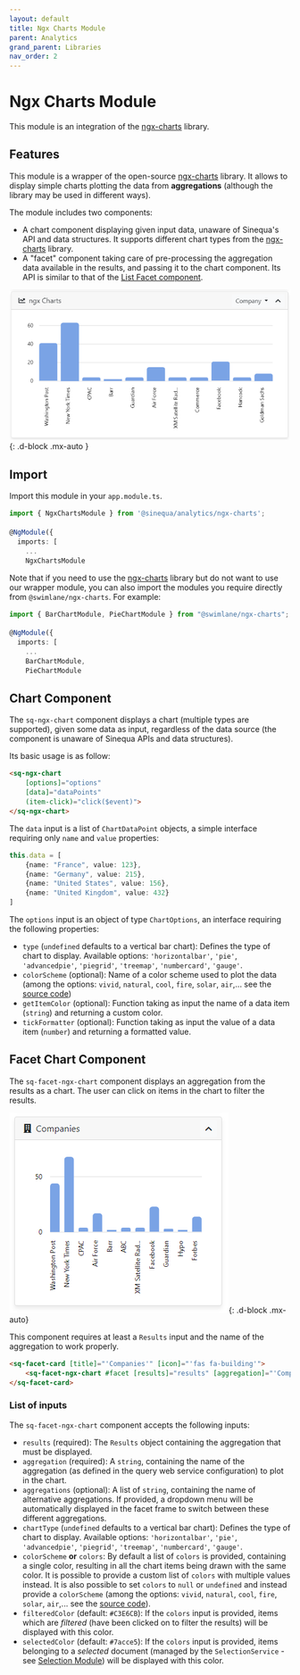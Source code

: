```yaml
---
layout: default
title: Ngx Charts Module
parent: Analytics
grand_parent: Libraries
nav_order: 2
---
```


# Ngx Charts Module

This module is an integration of the [ngx-charts](https://swimlane.github.io/ngx-charts/) library.

## Features

This module is a wrapper of the open-source [ngx-charts](https://swimlane.github.io/ngx-charts/) library. It allows to display simple charts plotting the data from **aggregations** (although the library may be used in different ways).

The module includes two components:

- A chart component displaying given input data, unaware of Sinequa's API and data structures. It supports different chart types from the [ngx-charts](https://swimlane.github.io/ngx-charts/) library.
- A "facet" component taking care of pre-processing the aggregation data available in the results, and passing it to the chart component. Its API is similar to that of the [List Facet component](//libraries/components/facet.html#list-facet).

![Chart](/assets/modules/ngx-charts/chart.png){: .d-block .mx-auto }

## Import

Import this module in your `app.module.ts`.

```ts
import { NgxChartsModule } from '@sinequa/analytics/ngx-charts';

@NgModule({
  imports: [
    ...
    NgxChartsModule
```

Note that if you need to use the [ngx-charts](https://swimlane.github.io/ngx-charts/) library but do not want to use our wrapper module, you can also import the modules you require directly from `@swimlane/ngx-charts`. For example:

```ts
import { BarChartModule, PieChartModule } from "@swimlane/ngx-charts";

@NgModule({
  imports: [
    ...
    BarChartModule,
    PieChartModule
```

## Chart Component

The `sq-ngx-chart` component displays a chart (multiple types are supported), given some data as input, regardless of the data source (the component is unaware of Sinequa APIs and data structures).

Its basic usage is as follow:

```html
<sq-ngx-chart
    [options]="options"
    [data]="dataPoints"
    (item-click)="click($event)">
</sq-ngx-chart>
```

The `data` input is a list of `ChartDataPoint` objects, a simple interface requiring only `name` and `value` properties:

```ts
this.data = [
    {name: "France", value: 123},
    {name: "Germany", value: 215},
    {name: "United States", value: 156},
    {name: "United Kingdom", value: 432}
]
```

The `options` input is an object of type `ChartOptions`, an interface requiring the following properties:

- `type` (`undefined` defaults to a vertical bar chart): Defines the type of chart to display. Available options: `'horizontalbar'`, `'pie'`, `'advancedpie'`, `'piegrid'`, `'treemap'`, `'numbercard'`, `'gauge'`.
- `colorScheme` (optional): Name of a color scheme used to plot the data (among the options: `vivid`, `natural`, `cool`, `fire`, `solar`, `air`,... see the [source code](https://github.com/swimlane/ngx-charts/blob/master/projects/swimlane/ngx-charts/src/lib/utils/color-sets.ts))
- `getItemColor` (optional): Function taking as input the name of a data item (`string`) and returning a custom color.
- `tickFormatter` (optional): Function taking as input the value of a data item (`number`) and returning a formatted value.

## Facet Chart Component

<!-- <doc-facet-chart></doc-facet-chart> -->

The `sq-facet-ngx-chart` component displays an aggregation from the results as a chart. The user can click on items in the chart to filter the results.

![Chart facet](/assets/modules/facet/facet-chart.png){: .d-block .mx-auto}

This component requires at least a `Results` input and the name of the aggregation to work properly.

```html
<sq-facet-card [title]="'Companies'" [icon]="'fas fa-building'">
    <sq-facet-ngx-chart #facet [results]="results" [aggregation]="'Company'"></sq-facet-ngx-chart>
</sq-facet-card>
```

### List of inputs

The `sq-facet-ngx-chart` component accepts the following inputs:

- `results` (required): The `Results` object containing the aggregation that must be displayed.
- `aggregation` (required): A `string`, containing the name of the aggregation (as defined in the query web service configuration) to plot in the chart.
- `aggregations` (optional): A list of `string`, containing the name of alternative aggregations. If provided, a dropdown menu will be automatically displayed in the facet frame to switch between these different aggregations.
- `chartType` (`undefined` defaults to a vertical bar chart): Defines the type of chart to display. Available options: `'horizontalbar'`, `'pie'`, `'advancedpie'`, `'piegrid'`, `'treemap'`, `'numbercard'`, `'gauge'`.
- `colorScheme` **or** `colors`: By default a list of `colors` is provided, containing a single color, resulting in all the chart items being drawn with the same color. It is possible to provide a custom list of `colors` with multiple values instead. It is also possible to set `colors` to `null` or `undefined` and instead provide a `colorScheme` (among the options: `vivid`, `natural`, `cool`, `fire`, `solar`, `air`,... see the [source code](https://github.com/swimlane/ngx-charts/blob/master/projects/swimlane/ngx-charts/src/lib/utils/color-sets.ts)).
- `filteredColor` (default: `#C3E6CB`): If the `colors` input is provided, items which are *filtered* (have been clicked on to filter the results) will be displayed with this color.
- `selectedColor` (default: `#7acce5`): If the `colors` input is provided, items belonging to a *selected* document (managed by the `SelectionService` - see [Selection Module](//libraries/components/selection.html)) will be displayed with this color.
